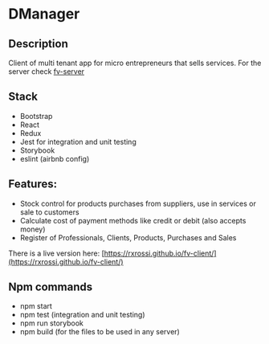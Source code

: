 # DManager
## Description
Client of multi tenant app for micro entrepreneurs that sells services. For the server check [fv-server](https://github.com/rxrossi/fv-server)

## Stack
- Bootstrap
- React
- Redux
- Jest for integration and unit testing
- Storybook
- eslint (airbnb config)


## Features:
 - Stock control for products purchases from suppliers, use in services or sale to customers
 - Calculate cost of payment methods like credit or debit (also accepts money) 
 - Register of Professionals, Clients, Products, Purchases and Sales

There is a live version here: [https://rxrossi.github.io/fv-client/](https://rxrossi.github.io/fv-client/)

## Npm commands
- npm start
- npm test (integration and unit testing)
- npm run storybook
- npm build (for the files to be used in any server)
